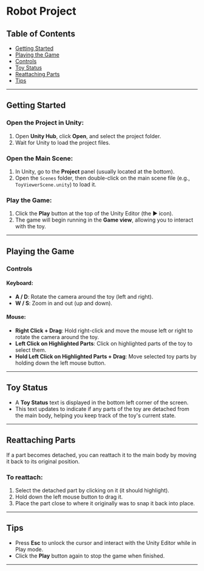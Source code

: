 
# Robot Project

## Table of Contents
- [Getting Started](#getting-started)
- [Playing the Game](#playing-the-game)
- [Controls](#controls)
- [Toy Status](#toy-status)
- [Reattaching Parts](#reattaching-parts)
- [Tips](#tips)

---

## Getting Started

### Open the Project in Unity:
1. Open **Unity Hub**, click **Open**, and select the project folder.
2. Wait for Unity to load the project files.

### Open the Main Scene:
1. In Unity, go to the **Project** panel (usually located at the bottom).
2. Open the `Scenes` folder, then double-click on the main scene file (e.g., `ToyViewerScene.unity`) to load it.

### Play the Game:
1. Click the **Play** button at the top of the Unity Editor (the ▶️ icon).
2. The game will begin running in the **Game view**, allowing you to interact with the toy.

---

## Playing the Game

### Controls

#### Keyboard:
- **A / D**: Rotate the camera around the toy (left and right).
- **W / S**: Zoom in and out (up and down).

#### Mouse:
- **Right Click + Drag**: Hold right-click and move the mouse left or right to rotate the camera around the toy.
- **Left Click on Highlighted Parts**: Click on highlighted parts of the toy to select them.
- **Hold Left Click on Highlighted Parts + Drag**: Move selected toy parts by holding down the left mouse button.

---

## Toy Status

- A **Toy Status** text is displayed in the bottom left corner of the screen.
- This text updates to indicate if any parts of the toy are detached from the main body, helping you keep track of the toy's current state.

---

## Reattaching Parts

If a part becomes detached, you can reattach it to the main body by moving it back to its original position.

### To reattach:
1. Select the detached part by clicking on it (it should highlight).
2. Hold down the left mouse button to drag it.
3. Place the part close to where it originally was to snap it back into place.

---

## Tips
- Press **Esc** to unlock the cursor and interact with the Unity Editor while in Play mode.
- Click the **Play** button again to stop the game when finished.

---
